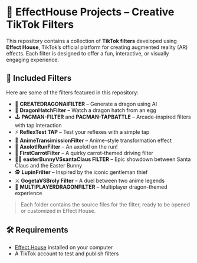 # 🎨 EffectHouse Projects – Creative TikTok Filters

This repository contains a collection of **TikTok filters** developed using **Effect House**, TikTok’s official platform for creating augmented reality (AR) effects. Each filter is designed to offer a fun, interactive, or visually engaging experience.

## 🧪 Included Filters

Here are some of the filters featured in this repository:

- 🐉 **CREATEDRAGONAIFILTER** – Generate a dragon using AI
- 🥚 **DragonHatchFilter** – Watch a dragon hatch from an egg
- 🕹️ **PACMAN-FILTER** and **PACMAN-TAPBATTLE** – Arcade-inspired filters with tap interaction
- ⚡ **ReflexTest TAP** – Test your reflexes with a simple tap
- 🦊 **AnimeTransimissionFilter** – Anime-style transformation effect
- 🦦 **AxolotlRunFilter** – An axolotl on the run!
- 🥕 **FirstCarrotFilter** – A quirky carrot-themed driving filter
- 🎅🐰 **easterBunnyVSsantaClaus FILTER** – Epic showdown between Santa Claus and the Easter Bunny
- 🕵️ **LupinFrilter** – Inspired by the iconic gentleman thief
- ⚔️ **GogetaVSBroly Filter** – A duel between two anime legends
- 🐲 **MULTIPLAYERDRAGONFILTER** – Multiplayer dragon-themed experience

> Each folder contains the source files for the filter, ready to be opened or customized in Effect House.

## 🛠 Requirements

- [Effect House](https://effecthouse.tiktok.com/) installed on your computer
- A TikTok account to test and publish filters



